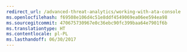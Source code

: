 ```yaml
---
redirect_url: /advanced-threat-analytics/working-with-ata-console
ms.openlocfilehash: f69508e106d4c51e8ddf4549069ea06ee594ea98
ms.sourcegitcommit: 470675730967e0c36ebc90fc399baa64e7901f6b
ms.translationtype: HT
ms.contentlocale: pl-PL
ms.lasthandoff: 06/30/2017
---
```

